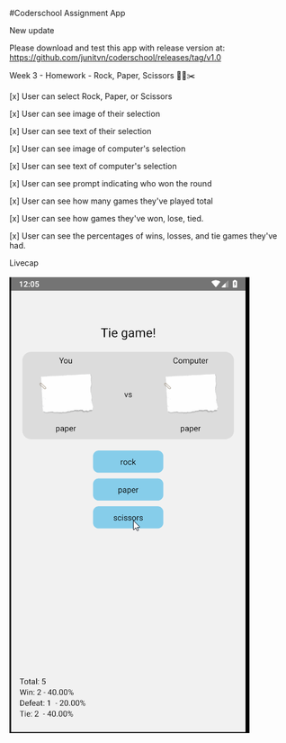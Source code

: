 ﻿#Coderschool Assignment App
 
New update 

Please download and test this app with release version at: https://github.com/junitvn/coderschool/releases/tag/v1.0

Week 3 - Homework - Rock, Paper, Scissors 🧗‍🗞️✂️

[x] User can select Rock, Paper, or Scissors

[x] User can see image of their selection

[x] User can see text of their selection

[x] User can see image of computer's selection

[x] User can see text of computer's selection

[x] User can see prompt indicating who won the round

[x] User can see how many games they've played total

[x] User can see how games they've won, lose, tied.

[x] User can see the percentages of wins, losses, and tie games they've had.

Livecap

![](./gif/week3.gif)
